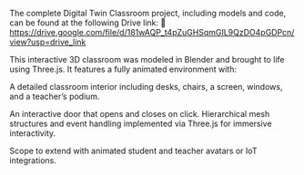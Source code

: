 The complete Digital Twin Classroom project, including models and code, can be found at the following Drive link:
🔗 https://drive.google.com/file/d/181wAQP_t4pZuGHSqmGIL9QzDO4pGDPcn/view?usp=drive_link

This interactive 3D classroom was modeled in Blender and brought to life using Three.js. It features a fully animated environment with:

A detailed classroom interior including desks, chairs, a screen, windows, and a teacher’s podium.

An interactive door that opens and closes on click.
Hierarchical mesh structures and event handling implemented via Three.js for immersive interactivity.

Scope to extend with animated student and teacher avatars or IoT integrations.
